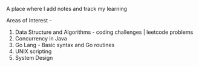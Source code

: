 A place where I add notes and track my learning


Areas of Interest -
  1. Data Structure and Algorithms - coding challenges | leetcode problems
  2. Concurrency in Java
  3. Go Lang - Basic syntax and Go routines
  4. UNIX scripting
  5. System Design
